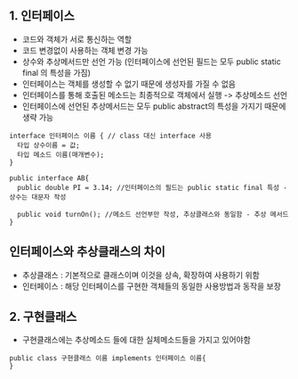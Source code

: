 ## 1. 인터페이스
+ 코드와 객체가 서로 통신하는 역할
+ 코드 변경없이 사용하는 객체 변경 가능
+ 상수와 추상메서드만 선언 가능 (인터페이스에 선언된 필드는 모두 public static final 의 특성을 가짐)
+ 인터페이스는 객체를 생성할 수 없기 때문에 생성자를 가질 수 없음
+ 인터페이스를 통해 호출된 메소드는 최종적으로 객체에서 실행 -> 추상메소드 선언
+ 인터페이스에 선언된 추상메서드는 모두 public abstract의 특성을 가지기 때문에 생략 가능
```
interface 인터페이스 이름 { // class 대신 interface 사용 
  타입 상수이름 = 값;
  타입 메소드 이름(매개변수); 
}

public interface AB{
  public double PI = 3.14; //인터페이스의 필드는 public static final 특성 - 상수는 대문자 작성

  public void turnOn(); //메소드 선언부만 작성, 추상클래스와 동일함 - 추상 메서드
}
```

## 인터페이스와 추상클래스의 차이
+ 추상클래스 : 기본적으로 클래스이며 이것을 상속, 확장하여 사용하기 위함
+ 인터페이스 : 해당 인터페이스를 구현한 객체들의 동일한 사용방법과 동작을 보장

## 2. 구현클래스
+ 구현클래스에는 추상메소드 들에 대한 실체메소드들을 가지고 있어야함
```
public class 구현클래스 이름 implements 인터페이스 이름{
}
```

